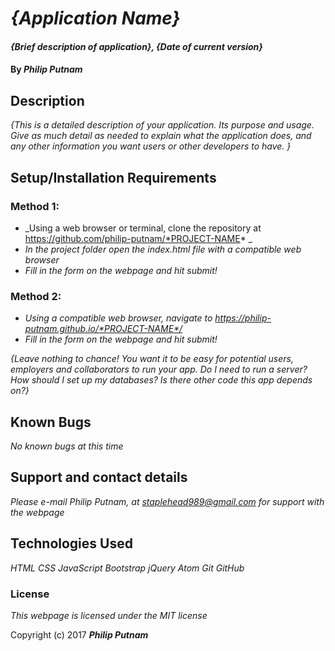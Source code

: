 # _{Application Name}_

#### _{Brief description of application}, {Date of current version}_

#### By _**Philip Putnam**_

## Description

_{This is a detailed description of your application. Its purpose and usage.  Give as much detail as needed to explain what the application does, and any other information you want users or other developers to have. }_

## Setup/Installation Requirements

### Method 1:
* _Using a web browser or terminal, clone the repository at https://github.com/philip-putnam/*PROJECT-NAME* _
* _In the project folder open the index.html file with a compatible web browser_
* _Fill in the form on the webpage and hit submit!_

### Method 2:
* _Using a compatible web browser, navigate to https://philip-putnam.github.io/*PROJECT-NAME*/_
* _Fill in the form on the webpage and hit submit!_

_{Leave nothing to chance! You want it to be easy for potential users, employers and collaborators to run your app. Do I need to run a server? How should I set up my databases? Is there other code this app depends on?}_

## Known Bugs

_No known bugs at this time_

## Support and contact details

_Please e-mail Philip Putnam, at staplehead989@gmail.com for support with the webpage_

## Technologies Used

_HTML_
_CSS_
_JavaScript_
_Bootstrap_
_jQuery_
_Atom_
_Git_
_GitHub_

### License

*This webpage is licensed under the MIT license*

Copyright (c) 2017 **_Philip Putnam_**
